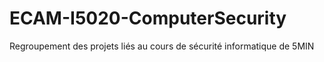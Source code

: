 # ECAM-I5020-ComputerSecurity
Regroupement des projets liés au cours de sécurité informatique de 5MIN
